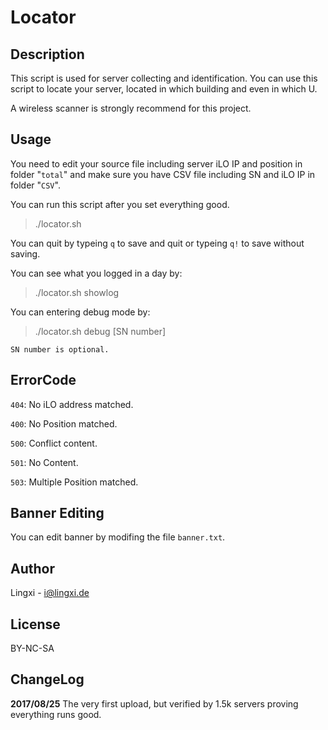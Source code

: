 # Locator
## Description

This script is used for server collecting and identification. You can use this script to locate your server, located in which building and even in which U.

A wireless scanner is strongly recommend for this project.

## Usage
You need to edit your source file including server iLO IP and position in folder "`total`" and make sure you have  CSV file including SN and iLO IP in folder "`CSV`".

You can run this script after you set everything good.

> ./locator.sh

You can quit by typeing `q` to save and quit or typeing `q!` to save without saving.

You can see what you logged in a day by:

> ./locator.sh showlog

You can entering debug mode by:

> ./locator.sh debug [SN number]

`SN number is optional.`

## ErrorCode

`404`: No iLO address matched.

`400`: No Position matched.

`500`: Conflict content.

`501`: No Content.

`503`: Multiple Position matched.

## Banner Editing

You can edit banner by modifing the file `banner.txt`.

## Author
Lingxi - i@lingxi.de

## License
BY-NC-SA

## ChangeLog
**2017/08/25**   The very first upload, but verified by 1.5k servers proving everything runs good.

